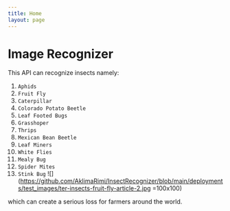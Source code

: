 ```yaml
---
title: Home
layout: page
---
```



# Image Recognizer 
This API can recognize insects namely: 
1. `Aphids`
2. `Fruit Fly`
3. `Caterpillar`
4. `Colorado Potato Beetle`
5. `Leaf Footed Bugs`
6. `Grasshoper`
7. `Thrips`
8. `Mexican Bean Beetle`
9. `Leaf Miners`
10. `White Flies`
11. `Mealy Bug`
12. `Spider Mites`
13. `Stink Bug` 
![](https://github.com/AklimaRimi/InsectRecognizer/blob/main/deployments/test_images/ter-insects-fruit-fly-article-2.jpg =100x100)

which can create a serious loss for farmers around the world.



